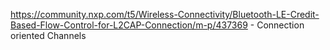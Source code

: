 https://community.nxp.com/t5/Wireless-Connectivity/Bluetooth-LE-Credit-Based-Flow-Control-for-L2CAP-Connection/m-p/437369 - Connection oriented Channels